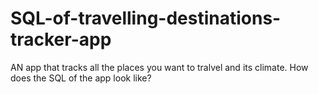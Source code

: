 # SQL-of-travelling-destinations-tracker-app
AN app that tracks all the places you want to tralvel and its climate. How does the SQL of the app look like? 

